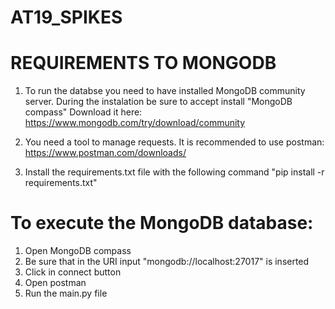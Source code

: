 # AT19_SPIKES
# REQUIREMENTS TO MONGODB

1. To run the databse you need to have installed MongoDB community server. During the instalation be sure to accept install "MongoDB compass"
Download it here:
https://www.mongodb.com/try/download/community

2. You need a tool to manage requests. It is recommended to use postman: https://www.postman.com/downloads/

3. Install the requirements.txt file with the following command "pip install -r requirements.txt"

# To execute the MongoDB database:

1. Open MongoDB compass
2. Be sure that in the URI input "mongodb://localhost:27017" is inserted
3. Click in connect button
4. Open postman
5. Run the main.py file
